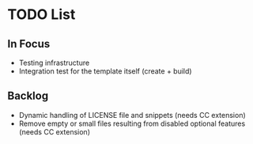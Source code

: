 # TODO List

## In Focus

* Testing infrastructure
* Integration test for the template itself (create + build)


## Backlog

* Dynamic handling of LICENSE file and snippets (needs CC extension)
* Remove empty or small files resulting from disabled optional features (needs CC extension)
